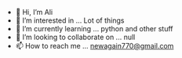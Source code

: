 - 👋 Hi, I’m Ali
- 👀 I’m interested in ... Lot of things
- 🌱 I’m currently learning ... python and other stuff
- 💞️ I’m looking to collaborate on ... null
- 📫 How to reach me ... newagain770@gmail.com


